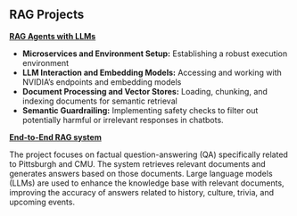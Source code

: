 ## RAG Projects


**[RAG Agents with LLMs](./RAG%20Agents%20with%20LLMs)**

- **Microservices and Environment Setup:** Establishing a robust execution environment 
- **LLM Interaction and Embedding Models:** Accessing and working with NVIDIA’s endpoints and embedding models   
- **Document Processing and Vector Stores:** Loading, chunking, and indexing documents for semantic retrieval  
- **Semantic Guardrailing:** Implementing safety checks to filter out potentially harmful or irrelevant responses in chatbots. 

**[End-to-End RAG system](./End-to-End%20RAG%20system)**

The project focuses on factual question-answering (QA) specifically related to Pittsburgh and CMU. 
The system retrieves relevant documents and generates answers based on those documents. 
Large language models (LLMs) are used to enhance the knowledge base with relevant documents, 
improving the accuracy of answers related to history, culture, trivia, and upcoming events.
